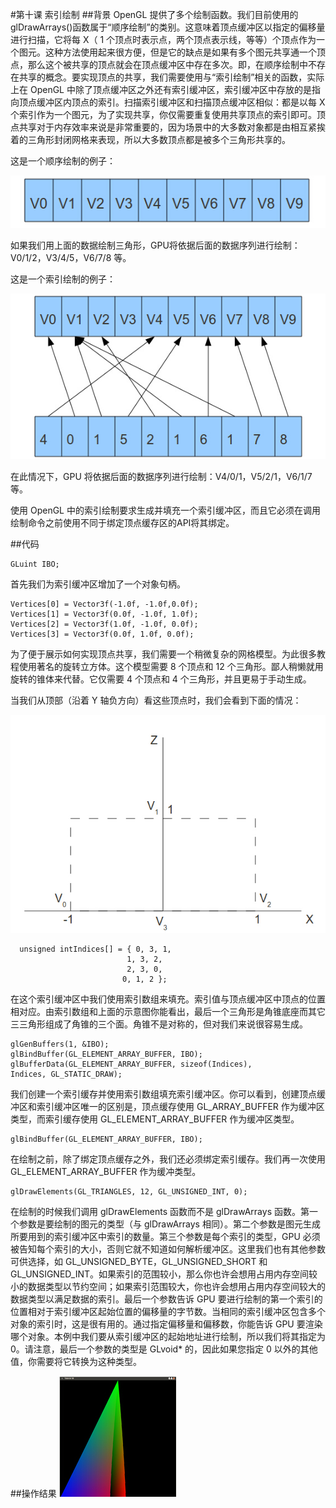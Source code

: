 #第十课 索引绘制
##背景
OpenGL 提供了多个绘制函数。我们目前使用的 glDrawArrays()函数属于“顺序绘制”的类别。这意味着顶点缓冲区以指定的偏移量进行扫描，它将每 X（ 1 个顶点时表示点，两个顶点表示线，等等）个顶点作为一个图元。这种方法使用起来很方便，但是它的缺点是如果有多个图元共享通一个顶点，那么这个被共享的顶点就会在顶点缓冲区中存在多次。即，在顺序绘制中不存在共享的概念。要实现顶点的共享，我们需要使用与“索引绘制”相关的函数，实际上在 OpenGL 中除了顶点缓冲区之外还有索引缓冲区，索引缓冲区中存放的是指向顶点缓冲区内顶点的索引。扫描索引缓冲区和扫描顶点缓冲区相似：都是以每 X 个索引作为一个图元，为了实现共享，你仅需要重复使用共享顶点的索引即可。顶点共享对于内存效率来说是非常重要的，因为场景中的大多数对象都是由相互紧挨着的三角形封闭网格来表现，所以大多数顶点都是被多个三角形共享的。  

这是一个顺序绘制的例子：  

![](images\picture101.jpg)

如果我们用上面的数据绘制三角形，GPU将依据后面的数据序列进行绘制：V0/1/2，V3/4/5，V6/7/8 等。  

这是一个索引绘制的例子：

![](images\picture102.jpg)

在此情况下，GPU 将依据后面的数据序列进行绘制：V4/0/1，V5/2/1，V6/1/7等。

使用 OpenGL 中的索引绘制要求生成并填充一个索引缓冲区，而且它必须在调用绘制命令之前使用不同于绑定顶点缓存区的API将其绑定。

##代码
```
GLuint IBO;
```

首先我们为索引缓冲区增加了一个对象句柄。

```
Vertices[0] = Vector3f(-1.0f, -1.0f,0.0f);
Vertices[1] = Vector3f(0.0f, -1.0f, 1.0f);
Vertices[2] = Vector3f(1.0f, -1.0f, 0.0f);
Vertices[3] = Vector3f(0.0f, 1.0f, 0.0f);
```

为了便于展示如何实现顶点共享，我们需要一个稍微复杂的网格模型。为此很多教程使用著名的旋转立方体。这个模型需要 8 个顶点和 12 个三角形。鄙人稍懒就用旋转的锥体来代替。它仅需要 4 个顶点和 4 个三角形，并且更易于手动生成。

当我们从顶部（沿着 Y 轴负方向）看这些顶点时，我们会看到下面的情况：  

![](images\picture103.jpg)

```
  unsigned intIndices[] = { 0, 3, 1,
                          1, 3, 2,
                          2, 3, 0,
                         0, 1, 2 };
```

在这个索引缓冲区中我们使用索引数组来填充。索引值与顶点缓冲区中顶点的位置相对应。由索引数组和上面的示意图你能看出，最后一个三角形是角锥底座而其它三三角形组成了角锥的三个面。角锥不是对称的，但对我们来说很容易生成。  

```
glGenBuffers(1, &IBO);
glBindBuffer(GL_ELEMENT_ARRAY_BUFFER, IBO);
glBufferData(GL_ELEMENT_ARRAY_BUFFER, sizeof(Indices),
Indices, GL_STATIC_DRAW);
```

我们创建一个索引缓存并使用索引数组填充索引缓冲区。你可以看到，创建顶点缓冲区和索引缓冲区唯一的区别是，顶点缓存使用 GL_ARRAY_BUFFER 作为缓冲区类型，而索引缓存使用 GL_ELEMENT_ARRAY_BUFFER 作为缓冲区类型。

```
glBindBuffer(GL_ELEMENT_ARRAY_BUFFER, IBO);
```

在绘制之前，除了绑定顶点缓存之外，我们还必须绑定索引缓存。我们再一次使用 GL_ELEMENT_ARRAY_BUFFER 作为缓冲类型。

```
glDrawElements(GL_TRIANGLES, 12, GL_UNSIGNED_INT, 0);
```

在绘制的时候我们调用 glDrawElements 函数而不是 glDrawArrays 函数。第一个参数是要绘制的图元的类型（与 glDrawArrays 相同）。第二个参数是图元生成所要用到的索引缓冲区中索引的数量。第三个参数是每个索引的类型，GPU 必须被告知每个索引的大小，否则它就不知道如何解析缓冲区。这里我们也有其他参数可供选择，如 GL\_UNSIGNED_BYTE，GL\_UNSIGNED_SHORT 和 GL\_UNSIGNED_INT。如果索引的范围较小，那么你也许会想用占用内存空间较小的数据类型以节约空间；如果索引范围较大，你也许会想用占用内存空间较大的数据类型以满足数据的索引。最后一个参数告诉 GPU 要进行绘制的第一个索引的位置相对于索引缓冲区起始位置的偏移量的字节数。当相同的索引缓冲区包含多个对象的索引时，这是很有用的。通过指定偏移量和偏移数，你能告诉 GPU 要渲染哪个对象。本例中我们要从索引缓冲区的起始地址进行绘制，所以我们将其指定为 0。请注意，最后一个参数的类型是 GLvoid* 的，因此如果您指定 0 以外的其他值，你需要将它转换为这种类型。

##操作结果
![](images\picture104.jpg)